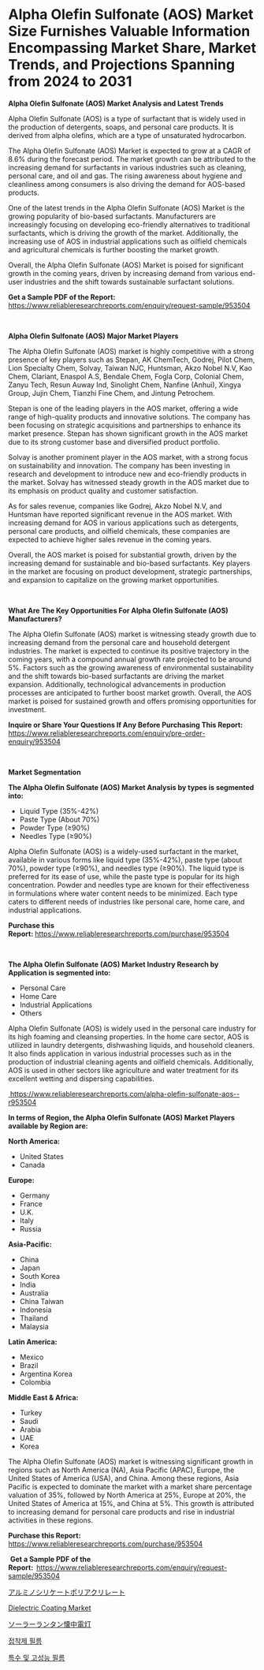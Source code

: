 <p><h1>Alpha Olefin Sulfonate (AOS) Market Size Furnishes Valuable Information Encompassing Market Share, Market Trends, and Projections Spanning from 2024 to 2031</h1></p><p><strong>Alpha Olefin Sulfonate (AOS) Market Analysis and Latest Trends</strong></p>
<p><p>Alpha Olefin Sulfonate (AOS) is a type of surfactant that is widely used in the production of detergents, soaps, and personal care products. It is derived from alpha olefins, which are a type of unsaturated hydrocarbon.</p><p>The Alpha Olefin Sulfonate (AOS) Market is expected to grow at a CAGR of 8.6% during the forecast period. The market growth can be attributed to the increasing demand for surfactants in various industries such as cleaning, personal care, and oil and gas. The rising awareness about hygiene and cleanliness among consumers is also driving the demand for AOS-based products.</p><p>One of the latest trends in the Alpha Olefin Sulfonate (AOS) Market is the growing popularity of bio-based surfactants. Manufacturers are increasingly focusing on developing eco-friendly alternatives to traditional surfactants, which is driving the growth of the market. Additionally, the increasing use of AOS in industrial applications such as oilfield chemicals and agricultural chemicals is further boosting the market growth.</p><p>Overall, the Alpha Olefin Sulfonate (AOS) Market is poised for significant growth in the coming years, driven by increasing demand from various end-user industries and the shift towards sustainable surfactant solutions.</p></p>
<p><strong>Get a Sample PDF of the Report:&nbsp;</strong> <a href="https://www.reliableresearchreports.com/enquiry/request-sample/953504">https://www.reliableresearchreports.com/enquiry/request-sample/953504</a></p>
<p>&nbsp;</p>
<p><strong>Alpha Olefin Sulfonate (AOS) Major Market Players</strong></p>
<p><p>The Alpha Olefin Sulfonate (AOS) market is highly competitive with a strong presence of key players such as Stepan, AK ChemTech, Godrej, Pilot Chem, Lion Specialty Chem, Solvay, Taiwan NJC, Huntsman, Akzo Nobel N.V, Kao Chem, Clariant, Enaspol A.S, Bendale Chem, Fogla Corp, Colonial Chem, Zanyu Tech, Resun Auway Ind, Sinolight Chem, Nanfine (Anhui), Xingya Group, Jujin Chem, Tianzhi Fine Chem, and Jintung Petrochem.</p><p>Stepan is one of the leading players in the AOS market, offering a wide range of high-quality products and innovative solutions. The company has been focusing on strategic acquisitions and partnerships to enhance its market presence. Stepan has shown significant growth in the AOS market due to its strong customer base and diversified product portfolio.</p><p>Solvay is another prominent player in the AOS market, with a strong focus on sustainability and innovation. The company has been investing in research and development to introduce new and eco-friendly products in the market. Solvay has witnessed steady growth in the AOS market due to its emphasis on product quality and customer satisfaction.</p><p>As for sales revenue, companies like Godrej, Akzo Nobel N.V, and Huntsman have reported significant revenue in the AOS market. With increasing demand for AOS in various applications such as detergents, personal care products, and oilfield chemicals, these companies are expected to achieve higher sales revenue in the coming years.</p><p>Overall, the AOS market is poised for substantial growth, driven by the increasing demand for sustainable and bio-based surfactants. Key players in the market are focusing on product development, strategic partnerships, and expansion to capitalize on the growing market opportunities.</p></p>
<p>&nbsp;</p>
<p><strong>What Are The Key Opportunities For Alpha Olefin Sulfonate (AOS) Manufacturers?</strong></p>
<p><p>The Alpha Olefin Sulfonate (AOS) market is witnessing steady growth due to increasing demand from the personal care and household detergent industries. The market is expected to continue its positive trajectory in the coming years, with a compound annual growth rate projected to be around 5%. Factors such as the growing awareness of environmental sustainability and the shift towards bio-based surfactants are driving the market expansion. Additionally, technological advancements in production processes are anticipated to further boost market growth. Overall, the AOS market is poised for sustained growth and offers promising opportunities for investment.</p></p>
<p><strong>Inquire or Share Your Questions If Any Before Purchasing This Report:</strong> <a href="https://www.reliableresearchreports.com/enquiry/pre-order-enquiry/953504">https://www.reliableresearchreports.com/enquiry/pre-order-enquiry/953504</a></p>
<p>&nbsp;</p>
<p><strong>Market Segmentation</strong></p>
<p><strong>The Alpha Olefin Sulfonate (AOS) Market Analysis by types is segmented into:</strong></p>
<p><ul><li>Liquid Type (35%-42%)</li><li>Paste Type (About 70%)</li><li>Powder Type (≥90%)</li><li>Needles Type (≥90%)</li></ul></p>
<p><p>Alpha Olefin Sulfonate (AOS) is a widely-used surfactant in the market, available in various forms like liquid type (35%-42%), paste type (about 70%), powder type (≥90%), and needles type (≥90%). The liquid type is preferred for its ease of use, while the paste type is popular for its high concentration. Powder and needles type are known for their effectiveness in formulations where water content needs to be minimized. Each type caters to different needs of industries like personal care, home care, and industrial applications.</p></p>
<p><strong>Purchase this Report:&nbsp;</strong><a href="https://www.reliableresearchreports.com/purchase/953504">https://www.reliableresearchreports.com/purchase/953504</a></p>
<p>&nbsp;</p>
<p><strong>The Alpha Olefin Sulfonate (AOS) Market Industry Research by Application is segmented into:</strong></p>
<p><ul><li>Personal Care</li><li>Home Care</li><li>Industrial Applications</li><li>Others</li></ul></p>
<p><p>Alpha Olefin Sulfonate (AOS) is widely used in the personal care industry for its high foaming and cleansing properties. In the home care sector, AOS is utilized in laundry detergents, dishwashing liquids, and household cleaners. It also finds application in various industrial processes such as in the production of industrial cleaning agents and oilfield chemicals. Additionally, AOS is used in other sectors like agriculture and water treatment for its excellent wetting and dispersing capabilities.</p></p>
<p><a href="https://www.reliableresearchreports.com/alpha-olefin-sulfonate-aos--r953504">&nbsp;https://www.reliableresearchreports.com/alpha-olefin-sulfonate-aos--r953504</a></p>
<p><strong>In terms of Region, the Alpha Olefin Sulfonate (AOS) Market Players available by Region are:</strong></p>
<p>
    <p> <strong> North America: </strong>
        <ul>
            <li>United States</li>
            <li>Canada</li>
        </ul>
        </p> 
    <p> <strong> Europe: </strong>
        <ul>
            <li>Germany</li>
            <li>France</li>
            <li>U.K.</li>
            <li>Italy</li>
            <li>Russia</li>
        </ul>
        </p> 
    <p> <strong> Asia-Pacific: </strong>
        <ul>
            <li>China</li>
            <li>Japan</li>
            <li>South Korea</li>
            <li>India</li>
            <li>Australia</li>
            <li>China Taiwan</li>
            <li>Indonesia</li>
            <li>Thailand</li>
            <li>Malaysia</li>
        </ul>
        </p> 
    <p> <strong> Latin America: </strong>
        <ul>
            <li>Mexico</li>
            <li>Brazil</li>
            <li>Argentina Korea</li>
            <li>Colombia</li>
        </ul>
        </p> 
    <p> <strong> Middle East & Africa: </strong>
        <ul>
            <li>Turkey</li>
            <li>Saudi</li>
            <li>Arabia</li>
            <li>UAE</li>
            <li>Korea</li>
        </ul>
    </p>
    </p>
<p><p>The Alpha Olefin Sulfonate (AOS) market is witnessing significant growth in regions such as North America (NA), Asia Pacific (APAC), Europe, the United States of America (USA), and China. Among these regions, Asia Pacific is expected to dominate the market with a market share percentage valuation of 35%, followed by North America at 25%, Europe at 20%, the United States of America at 15%, and China at 5%. This growth is attributed to increasing demand for personal care products and rise in industrial activities in these regions.</p></p>
<p><strong>Purchase this Report: </strong><a href="https://www.reliableresearchreports.com/purchase/953504">https://www.reliableresearchreports.com/purchase/953504</a></p>
<p>&nbsp;<strong>Get a Sample PDF of the Report:&nbsp;&nbsp;</strong><a href="https://www.reliableresearchreports.com/enquiry/request-sample/953504">https://www.reliableresearchreports.com/enquiry/request-sample/953504</a></p>
<p><strong></strong></p>
<p><p><a href="https://github.com/ChloeConn27/Market-Research-Report-List-1/blob/main/3979071135605.md">アルミノシリケートポリアクリレート</a></p><p><a href="https://github.com/bmorecock/Market-Research-Report-List-3/blob/main/dielectric-coating-market.md">Dielectric Coating Market</a></p><p><a href="https://github.com/xnljig2898992/Market-Research-Report-List-2/blob/main/4452210135606.md">ソーラーランタン懐中電灯</a></p><p><a href="https://github.com/vsr06p4p49/Market-Research-Report-List-2/blob/main/1021954141109.md">접착제 필름</a></p><p><a href="https://github.com/oajzkywllm460/Market-Research-Report-List-2/blob/main/6347238141108.md">특수 및 고성능 필름</a></p></p>